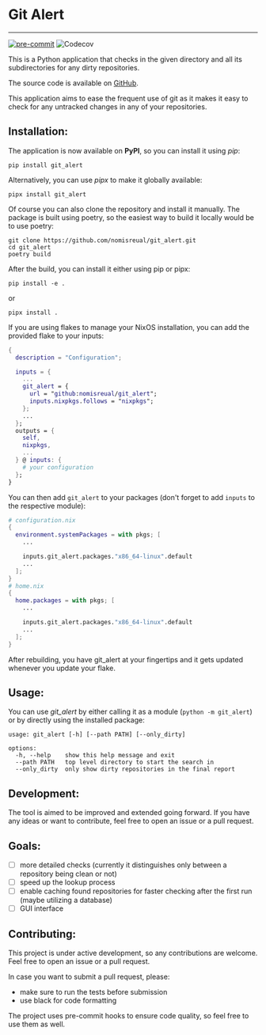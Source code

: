 # Git Alert

<hr>

[![pre-commit](https://img.shields.io/badge/pre--commit-enabled-brightgreen?logo=pre-commit)](https://github.com/pre-commit/pre-commit)
![Codecov](https://img.shields.io/codecov/c/github/nomisreual/git_alert)

This is a Python application that checks in the given directory and all its subdirectories
for any dirty repositories.

The source code is available on [GitHub](https://github.com/nomisreual/git_alert).

This application aims to ease the frequent use of git as it makes it easy to check for any untracked changes in any of your repositories.

## Installation:

The application is now available on **PyPI**, so you can install it using _pip_:

```
pip install git_alert
```

Alternatively, you can use _pipx_ to make it globally available:

```
pipx install git_alert
```

Of course you can also clone the repository and install it manually. The package is built using poetry, so the easiest way to build it locally would be
to use poetry:

```
git clone https://github.com/nomisreual/git_alert.git
cd git_alert
poetry build
```

After the build, you can install it either using pip or pipx:

```
pip install -e .
```

or

```
pipx install .
```

If you are using flakes to manage your NixOS installation, you can add the provided flake to your
inputs:

```nix
{
  description = "Configuration";

  inputs = {
    ...
    git_alert = {
      url = "github:nomisreual/git_alert";
      inputs.nixpkgs.follows = "nixpkgs";
    };
    ...
  };
  outputs = {
    self,
    nixpkgs,
    ...
  } @ inputs: {
    # your configuration
  };
}
```

You can then add `git_alert` to your packages (don't forget to add `inputs` to the respective module):

```nix
# configuration.nix
{
  environment.systemPackages = with pkgs; [
    ...

    inputs.git_alert.packages."x86_64-linux".default
    ...
  ];
}
# home.nix
{
  home.packages = with pkgs; [
    ...

    inputs.git_alert.packages."x86_64-linux".default
    ...
  ];
}
```

After rebuilding, you have git_alert at your fingertips and it gets updated whenever you update your flake.

## Usage:

You can use _git_alert_ by either calling it as a module (`python -m git_alert`) or by directly using the installed package:

```
usage: git_alert [-h] [--path PATH] [--only_dirty]

options:
  -h, --help    show this help message and exit
  --path PATH   top level directory to start the search in
  --only_dirty  only show dirty repositories in the final report
```

## Development:

The tool is aimed to be improved and extended going forward. If you have any ideas or want to contribute, feel free to open an issue or a pull request.

## Goals:

- [ ] more detailed checks (currently it distinguishes only between a repository being clean or not)
- [ ] speed up the lookup process
- [ ] enable caching found repositories for faster checking after the first run (maybe utilizing a database)
- [ ] GUI interface

## Contributing:

This project is under active development, so any contributions are welcome. Feel free to open an issue or a pull request.

In case you want to submit a pull request, please:

- make sure to run the tests before submission
- use black for code formatting

The project uses pre-commit hooks to ensure code quality, so feel free to use them as well.
